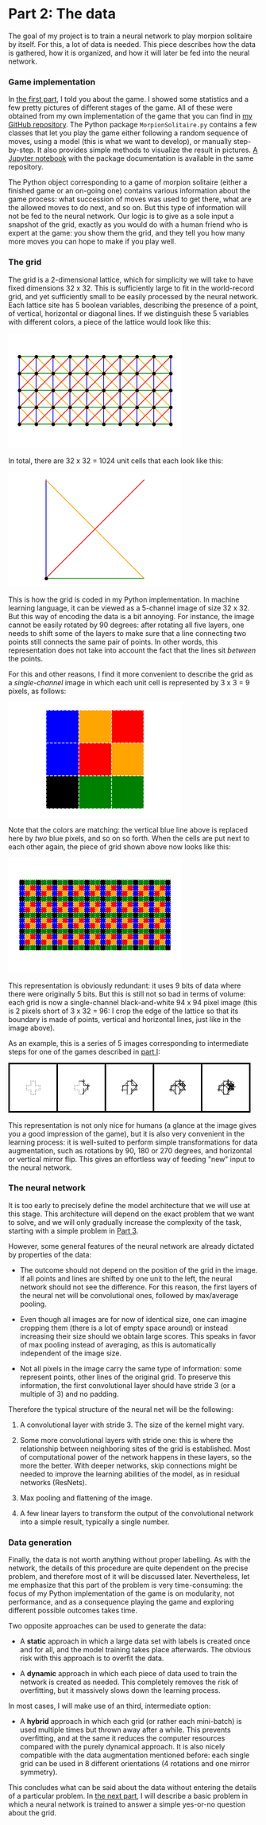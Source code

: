 # Part 2: The data

The goal of my project is to train a neural network to play morpion solitaire by itself. For this, a lot of data is needed. This piece describes how the data is gathered, how it is organized, and how it will later be fed into the neural network.

### Game implementation

In [the first part](/2021/11/29/Part_1_Game.html), I told you about the game. I showed some statistics and a few pretty pictures of different stages of the game. All of these were obtained from my own implementation of the game that you can find in [my GitHub repository](https://github.com/gillioz/MorpionSolitaire). 
The Python package `MorpionSolitaire.py` contains a few classes that let you play the game either following a random sequence of moves, using a model (this is what we want to develop), or manually step-by-step. It also provides simple methods to visualize the result in pictures.
[A Jupyter notebook](https://github.com/gillioz/MorpionSolitaire/blob/main/Documentation.ipynb) with the package documentation is available in the same repository.

The Python object corresponding to a game of morpion solitaire (either a finished game or an on-going one) contains various information about the game process: what succession of moves was used to get there, what are the allowed moves to do next, and so on. But this type of information will not be fed to the neural network. Our logic is to give as a sole input a snapshot of the grid, exactly as you would do with a human friend who is expert at the game: you show them the grid, and they tell you how many more moves you can hope to make if you play well.

### The grid

The grid is a 2-dimensional lattice, which for simplicity we will take to have fixed dimensions 32 x 32. This is sufficiently large to fit in the world-record grid, and yet sufficiently small to be easily processed by the neural network. Each lattice site has 5 boolean variables, describing the presence of a point, of vertical, horizontal or diagonal lines. If we distinguish these 5 variables with different colors, a piece of the lattice would look like this:

![png](/images/grid_1.png 'A piece of the grid, each colored line and dot corresponding to one boolean variable.')

In total, there are 32 x 32 = 1024 unit cells that each look like this:

![png](/images/unit_cell_1.png 'The unit cell is formed by one dot and four lines.')

This is how the grid is coded in my Python implementation. In machine learning language, it can be viewed as a 5-channel image of size 32 x 32. But this way of encoding the data is a bit annoying. For instance, the image cannot be easily rotated by 90 degrees: after rotating all five layers, one needs to shift some of the layers to make sure that a line connecting two points still connects the same pair of points. In other words, this representation does not take into account the fact that the lines sit *between* the points.

For this and other reasons, I find it more convenient to describe the grid as a *single-channel* image in which each unit cell is represented by 3 x 3 = 9 pixels, as follows:

![png](/images/unit_cell_2.png 'The same unit cell represented by 3 x 3 pixels, with matching colors.')

Note that the colors are matching: the vertical blue line above is replaced here by *two* blue pixels, and so on so forth.
When the cells are put next to each other again, the piece of grid shown above now looks like this:

![png](/images/grid_2.png 'The same piece of grid as above, now represented by pixels.')

This representation is obviously redundant: it uses 9 bits of data where there were originally 5 bits. But this is still not so bad in terms of volume: each grid is now a single-channel black-and-white 94 x 94 pixel image (this is 2 pixels short of 3 x 32 = 96: I crop the edge of the lattice so that its boundary is made of points, vertical and horizontal lines, just like in the image above).

As an example, this is a series of 5 images corresponding to intermediate steps for one of the games described in [part I](2021/11/29/Part_1_Game.html):

![png](/images/five_grids.png 'The game after 0, 8, 16, 24 and 32 moves.')

This representation is not only nice for humans (a glance at the image gives you a good impression of the game), but it is also very convenient in the learning process: it is well-suited to perform simple transformations for data augmentation, such as rotations by 90, 180 or 270 degrees, and horizontal or vertical mirror flip. This gives an effortless way of feeding "new" input to the neural network.

### The neural network

It is too early to precisely define the model architecture that we will use at this stage.
This architecture will depend on the exact problem that we want to solve, and we will only gradually increase the complexity of the task, starting with a simple problem in [Part 3](/).

However, some general features of the neural network are already dictated by properties of the data:

- The outcome should not depend on the position of the grid in the image. If all points and lines are shifted by one unit to the left, the neural network should not see the difference. For this reason, the first layers of the neural net will be convolutional ones, followed by max/average pooling.

- Even though all images are for now of identical size, one can imagine cropping them (there is a lot of empty space around) or instead increasing their size should we obtain large scores. This speaks in favor of max pooling instead of averaging, as this is automatically independent of the image size.

- Not all pixels in the image carry the same type of information: some represent points, other lines of the original grid. To preserve this information, the first convolutional layer should have stride 3 (or a multiple of 3) and no padding.

Therefore the typical structure of the neural net will be the following:

1. A convolutional layer with stride 3. The size of the kernel might vary.

1. Some more convolutional layers with stride one: this is where the relationship between neighboring sites of the grid is established. Most of computational power of the network happens in these layers, so the more the better. With deeper networks, skip connections might be needed to improve the learning abilities of the model, as in residual networks (ResNets).

1. Max pooling and flattening of the image.

1. A few linear layers to transform the output of the convolutional network into a simple result, typically a single number.


### Data generation

Finally, the data is not worth anything without proper labelling. As with the network, the details of this procedure are quite dependent on the precise problem, and therefore most of it will be discussed later. Nevertheless, let me emphasize that this part of the problem is very time-consuming: the focus of my Python implementation of the game is on modularity, not performance, and as a consequence playing the game and exploring different possible outcomes takes time.

Two opposite approaches can be used to generate the data:

- A **static** approach in which a large data set with labels is created once and for all, and the model training takes place afterwards. The obvious risk with this approach is to overfit the data.

- A **dynamic** approach in which each piece of data used to train the network is created as needed. This completely removes the risk of overfitting, but it massively slows down the learning process.

In most cases, I will make use of an third, intermediate option:

- A **hybrid** approach in which each grid (or rather each mini-batch) is used multiple times but thrown away after a while. This prevents overfitting, and at the same it reduces the computer resources compared with the purely dynamical approach. It is also nicely compatible with the data augmentation mentioned before: each single grid can be used in 8 different orientations (4 rotations and one mirror symmetry).

This concludes what can be said about the data without entering the details of a particular problem.
In [the next part](/), I will describe a basic problem in which a neural network is trained to answer a simple yes-or-no question about the grid.


